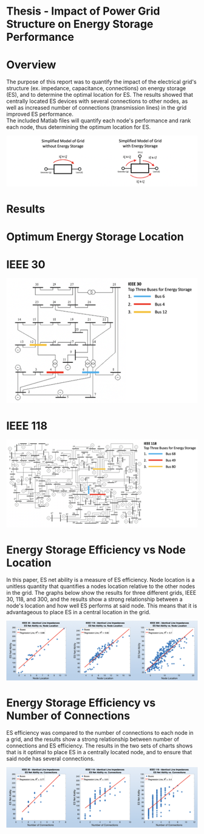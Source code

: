 # Thesis - Impact of Power Grid Structure on Energy Storage Performance

# Overview

The purpose of this report was to quantify the impact of the electrical grid's structure (ex. impedance, capacitance, connections) on 
energy storage (ES), and to determine the optimal location for ES.  The results showed that centrally located ES devices with several 
connections to other nodes, as well as increased number of connections (transmission lines) in the grid improved ES performance.  
The included Matlab files will quantify each node's performance and rank each node, thus determining the optimum location for ES.

![image 1](/images/image4.png)


# Results

# Optimum Energy Storage Location

# IEEE 30
![image 1](/images/image5.png)

# IEEE 118
![image 1](/images/image6.png)


# Energy Storage Efficiency vs Node Location

In this paper, ES net ability is a measure of ES efficiency.  Node location is a unitless quantity that quantifies a nodes location relative to the other nodes in the grid.  The graphs below show the results for three different grids, IEEE 30, 118, and 300, and the results show a strong relationship between a node's location and how well ES performs at said node.  This means that it is advantageous to place ES in a central location in the grid.

![image 1](/images/image1.png)

# Energy Storage Efficiency vs Number of Connections

ES efficiency was compared to the number of connections to each node in a grid, and the results show a strong relationship between number of connections and ES efficiency.  The results in the two sets of charts shows that is it optimal to place ES in a centrally located node, and to ensure that said node has several connections.

![image 2](/images/image2.png)
